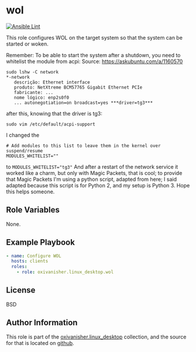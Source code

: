 wol
=========
[![Ansible Lint](https://github.com/oxivanisher/role-wol/actions/workflows/ansible-lint.yml/badge.svg)](https://github.com/oxivanisher/role-wol/actions/workflows/ansible-lint.yml)

This role configures WOL on the target system so that the system can be started or woken.

Remember: To be able to start the system after a shutdown, you need to whitelist the module from acpi:
Source: https://askubuntu.com/a/1160570


```plaintext
sudo lshw -C network
*-network
   descrição: Ethernet interface
   produto: NetXtreme BCM57765 Gigabit Ethernet PCIe
   fabricante: ...
   nome lógico: enp2s0f0
   ... autonegotiation=on broadcast=yes ***driver=tg3***
```
after this, knowing that the driver is tg3:

```plaintext
sudo vim /etc/default/acpi-support
```

I changed the
```plaintext
# Add modules to this list to leave them in the kernel over suspend/resume
MODULES_WHITELIST=""
```
to
`MODULES_WHITELIST="tg3"`
And after a restart of the network service it worked like a charm, but only with Magic Packets, that is cool; to provide that Magic Packets I'm using a python script, adapted from here; I said adapted because this script is for Python 2, and my setup is Python 3. Hope this helps someone.

Role Variables
--------------

None.

Example Playbook
----------------
```yaml
- name: Configure WOL
  hosts: clients
  roles:
    - role: oxivanisher.linux_desktop.wol
```

License
-------

BSD

Author Information
------------------

This role is part of the [oxivanisher.linux_desktop](https://galaxy.ansible.com/ui/repo/published/oxivanisher/linux_desktop/) collection, and the source for that is located on [github](https://github.com/oxivanisher/collection-linux_desktop).

